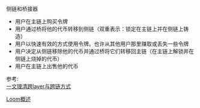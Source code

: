 







侧链和桥接器

* 用户在主链上购买令牌
* 用户通过桥将他的代币转移到侧链（双重表示：锁定在主链上并在侧链上铸造）
* 用户以快速有效的方式使用令牌。也许从其他用户那里赚取或丢失一些令牌
* 用户决定从侧链移除他的代币并通过桥将它们转移回主链（在主链上解锁并在侧链上烧掉的代币）
* 用户在主链上出售他的代币


参考:    
[一文理清跨layer与跨链方式](https://learnblockchain.cn/article/2603)        

[Loom概述](https://loomx.io/developers/zh-CN/transfer-gateway.html#%E6%A6%82%E8%BF%B0)